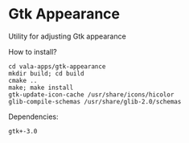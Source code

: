 Gtk Appearance
=======

Utility for adjusting Gtk appearance

How to install?
````
cd vala-apps/gtk-appearance
mkdir build; cd build
cmake ..
make; make install
gtk-update-icon-cache /usr/share/icons/hicolor
glib-compile-schemas /usr/share/glib-2.0/schemas
````
Dependencies:
````
gtk+-3.0
````
